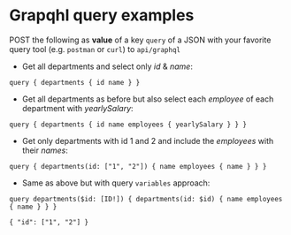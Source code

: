 # Grapqhl query examples

POST the following as **value** of a key `query` of a JSON with your favorite query tool (e.g. `postman` or `curl`) to `api/graphql`

* Get all departments and select only *id* & *name*:

```
query { departments { id name } }
```

* Get all departments as before but also select each *employee* of each department with *yearlySalary*:

```
query { departments { id name employees { yearlySalary } } }
```

* Get only departments with id 1 and 2 and include the *employees* with their *names*:

```
query { departments(id: ["1", "2"]) { name employees { name } } }
```

* Same as above but with query `variables` approach:

```
query departments($id: [ID!]) { departments(id: $id) { name employees { name } } }
```

```
{ "id": ["1", "2"] }
```
